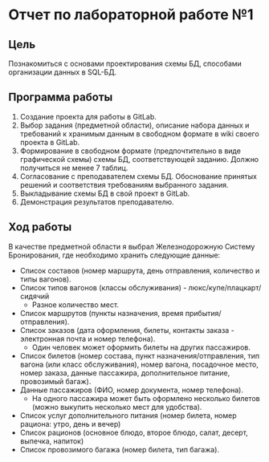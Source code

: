 # Отчет по лабораторной работе №1

## Цель

Познакомиться с основами проектирования схемы БД, способами организации данных в SQL-БД.

## Программа работы

1. Создание проекта для работы в GitLab.
2. Выбор задания (предметной области), описание набора данных и требований к хранимым данным в свободном формате в wiki своего проекта в GitLab.
3. Формирование в свободном формате (предпочтительно в виде графической схемы) cхемы БД, соответствующей заданию. Должно получиться не менее 7 таблиц.
4. Согласование с преподавателем схемы БД. Обоснование принятых решений и соответствия требованиям выбранного задания.
5. Выкладывание схемы БД в свой проект в GitLab.
6. Демонстрация результатов преподавателю.

## Ход работы

В качестве предметной области я выбрал Железнодорожную Систему Бронирования, где необходимо хранить следующие данные:

* Список составов (номер маршрута, день отправления, количество и типы вагонов).
* Список типов вагонов (классы обслуживания) - люкс/купе/плацкарт/сидячий
  * Разное количество мест.
* Список маршрутов (пункты назначения, время прибытия/отправления).
* Список заказов (дата оформления, билеты, контакты заказа - электронная почта и номер телефона).
  * Один человек может оформить билеты на других пассажиров.
* Список билетов (номер состава, пункт назначения/отправления, тип вагона (или класс обслуживания), номер вагона, посадочное место, номер заказа, данные пассажира, дополнительное питание, провозимый багаж).
* Данные пассажиров (ФИО, номер документа, номер телефона).
  * На одного пассажира может быть оформлено несколько билетов (можно выкупить несколько мест для удобства).
* Список услуг дополнительного питания (номер билета, номер рациона: утро, день и вечер)
* Список рационов (основное блюдо, второе блюдо, салат, десерт, выпечка, напиток)
* Список провозимого багажа (номер билета, тип багажа).
